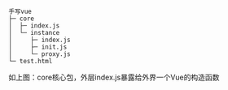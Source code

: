 
```
手写vue
├─ core
│  ├─ index.js
│  └─ instance
│     ├─ index.js
│     ├─ init.js
│     └─ proxy.js
└─ test.html

```

如上图：core核心包，外层index.js暴露给外界一个Vue的构造函数
